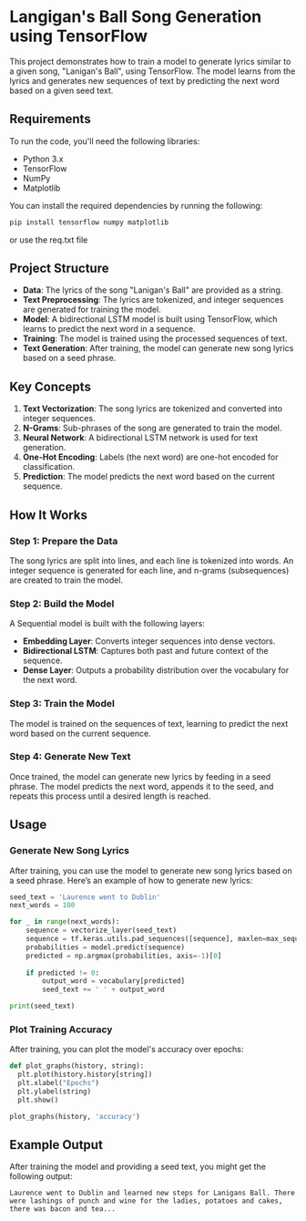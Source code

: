 # Langigan's Ball Song Generation using TensorFlow

This project demonstrates how to train a model to generate lyrics similar to a given song, "Lanigan's Ball", using TensorFlow. The model learns from the lyrics and generates new sequences of text by predicting the next word based on a given seed text.

## Requirements

To run the code, you'll need the following libraries:

- Python 3.x
- TensorFlow
- NumPy
- Matplotlib

You can install the required dependencies by running the following:

```bash
pip install tensorflow numpy matplotlib
```
or use the req.txt file

## Project Structure

- **Data**: The lyrics of the song "Lanigan's Ball" are provided as a string.
- **Text Preprocessing**: The lyrics are tokenized, and integer sequences are generated for training the model.
- **Model**: A bidirectional LSTM model is built using TensorFlow, which learns to predict the next word in a sequence.
- **Training**: The model is trained using the processed sequences of text.
- **Text Generation**: After training, the model can generate new song lyrics based on a seed phrase.

## Key Concepts

1. **Text Vectorization**: The song lyrics are tokenized and converted into integer sequences.
2. **N-Grams**: Sub-phrases of the song are generated to train the model.
3. **Neural Network**: A bidirectional LSTM network is used for text generation.
4. **One-Hot Encoding**: Labels (the next word) are one-hot encoded for classification.
5. **Prediction**: The model predicts the next word based on the current sequence.

## How It Works

### Step 1: Prepare the Data
The song lyrics are split into lines, and each line is tokenized into words. An integer sequence is generated for each line, and n-grams (subsequences) are created to train the model.

### Step 2: Build the Model
A Sequential model is built with the following layers:
- **Embedding Layer**: Converts integer sequences into dense vectors.
- **Bidirectional LSTM**: Captures both past and future context of the sequence.
- **Dense Layer**: Outputs a probability distribution over the vocabulary for the next word.

### Step 3: Train the Model
The model is trained on the sequences of text, learning to predict the next word based on the current sequence.

### Step 4: Generate New Text
Once trained, the model can generate new lyrics by feeding in a seed phrase. The model predicts the next word, appends it to the seed, and repeats this process until a desired length is reached.

## Usage

### Generate New Song Lyrics

After training, you can use the model to generate new song lyrics based on a seed phrase. Here’s an example of how to generate new lyrics:

```python
seed_text = 'Laurence went to Dublin'
next_words = 100

for _ in range(next_words):
    sequence = vectorize_layer(seed_text)
    sequence = tf.keras.utils.pad_sequences([sequence], maxlen=max_sequence_length-1, padding='pre')
    probabilities = model.predict(sequence)
    predicted = np.argmax(probabilities, axis=-1)[0]
    
    if predicted != 0:
        output_word = vocabulary[predicted]
        seed_text += ' ' + output_word

print(seed_text)
```

### Plot Training Accuracy
After training, you can plot the model's accuracy over epochs:

```python
def plot_graphs(history, string):
  plt.plot(history.history[string])
  plt.xlabel("Epochs")
  plt.ylabel(string)
  plt.show()

plot_graphs(history, 'accuracy')
```

## Example Output

After training the model and providing a seed text, you might get the following output:

```
Laurence went to Dublin and learned new steps for Lanigans Ball. There were lashings of punch and wine for the ladies, potatoes and cakes, there was bacon and tea...
```
